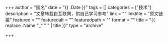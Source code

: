 +++
author = "匿名"
date = "{{ .Date }}"
tags = []
categories = ["技术"]
description = "文章转载自互联网，供自己学习参考"
link = ""
linktitle = "原文链接"
featured = ""
featuredalt = ""
featuredpath = ""
format = ""
title = "{{ replace .Name "_" " " | title }}"
type = "archive"

+++
